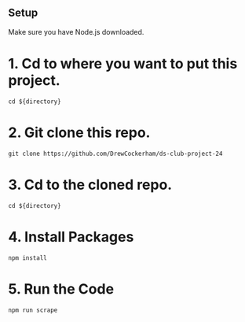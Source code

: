 ## Setup
Make sure you have Node.js downloaded.

# 1. Cd to where you want to put this project.
`cd ${directory}`

# 2. Git clone this repo.
`git clone https://github.com/DrewCockerham/ds-club-project-24`

# 3. Cd to the cloned repo.
`cd ${directory}`

# 4. Install Packages
`npm install`

# 5. Run the Code
`npm run scrape`
